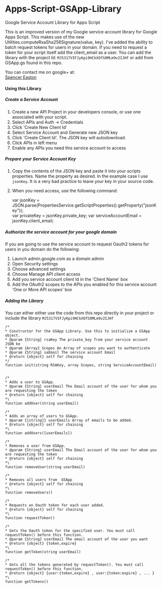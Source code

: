 # Apps-Script-GSApp-Library
Google Service Account Library for Apps Script

This is an improved version of my Google service account library for Google Apps Script. This makes use of the new Utilities.computeRsaSha256Signature(value, key).  I've added the ability to batch request tokens for users in your domain. If you need to request a token for your script itself add the client_email as a user.  You can add the library with the project Id: `MJ5317VIFJyKpi9HCkXOfS0MLm9v2IJHf` or add from GSApp.gs found in this repo. 

You can contact me on google+ at:  
[Spencer Easton](https://plus.google.com/+SpencerEastonCCS)  

#### Using this Library  
##### Create a Service Account
1) Create a new API Project in your developers console, or use one associated with your script.   
2) Select APIs and Auth -> Credentials  
3) Click 'Create New Client Id'  
4) Select Service Account and Generate new JSON key  
5) Click 'Create Client Id'. The JSON key will autodownload.  
6) Click APIs in left menu  
7) Enable any APIs you need this service account to access  

##### Prepare your Service Account Key  
1) Copy the contents of the JSON key and paste it into your scripts properties. Name the property as desired. In the example case I use `jsonKey`. It is a very bad practice to leave your key in your source code.  
2) When you need access, use the following command:  

    var jsonKey = JSON.parse(PropertiesService.getScriptProperties().getProperty("jsonKey"));  
    var privateKey = jsonKey.private_key;
    var serviceAccountEmail = jsonKey.client_email; 


  
##### Authorize the service account for your google domain  
If you are going to use the service account to request Oauth2 tokens for users in you domain do the following:  
 1) Launch admin.google.com as a domain admin  
 2) Open Security settings  
 3) Choose advanced settings  
 4) Choose Manage API client access  
 5) Add you service account client Id in the 'Client Name' box  
 6) Add the OAuth2 scopes to the APIs you enabled for this service account 'One or More API scopes' box  
   
   
##### Adding the Library  
You can either either use the code from this repo directly in your project or include the library `MJ5317VIFJyKpi9HCkXOfS0MLm9v2IJHf`
  
    
    /*  
    * Constructor for the GSApp Library. Use this to initialize a GSApp object.   
    * @param {String} rsaKey The private_key from your service account JSON ke  
    * @param {Array} Scopes An Array of scopes you want to authenticate    
    * @param {String} saEmail The service account Email  
    * @return {object} self for chaining  
    */  
    function init(string RSAKey, array Scopes, string ServiceAccountEmail)   
    
      
    /*  
    * Adds a user to GSApp.  
    * @param {String} userEmail The Email account of the user for whom you are requesting the token  
    * @return {object} self for chaining  
    *\  
    function addUser(string userEmail)   
    
    /*  
    * Adds an array of users to GSApp.  
    * @param {[string]} userEmails Array of emails to be added.  
    * @return {object} self for chaining  
    *\  
    function addUsers([userEmails])
    
    /*  
    * Removes a user from GSApp.    
    * @param {String} userEmail The Email account of the user for whom you are requesting the token  
    * @return {object} self for chaining  
    *\  
    function removeUser(string userEmail)   
    
    /*  
    * Removes all users from  GSApp
    * @return {object} self for chaining  
    *\  
    function removeUsers()   
    
    /*  
    * Requests an Oauth token for each user added.
    * @return {object} self for chaining  
    *\  
    function requestToken()   
      
    /*  
    * Gets the Oauth token for the specified user. You must call requestToken() before this function.  
    * @param {String} userEmail The email account of the user you want  
    * @return {object} {token,expire}  
    *\  
    function getToken(string userEmail)  
      
    /*  
    * Gets all the tokens generated by requestToken(). You must call requestToken() before this function.  
    * @return {object} {user:{token,expire} , user:{token:expire} , ... }   
    *\  
    function getTokens()  
  
  
